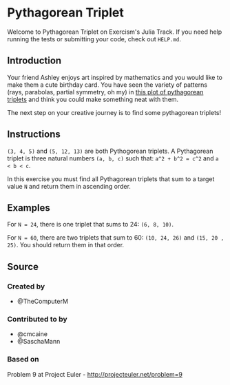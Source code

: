 # Pythagorean Triplet

Welcome to Pythagorean Triplet on Exercism's Julia Track.
If you need help running the tests or submitting your code, check out `HELP.md`.

## Introduction

Your friend Ashley enjoys art inspired by mathematics and you would like to make them a cute birthday card.
You have seen the variety of patterns (rays, parabolas, partial symmetry, oh my) in [this plot of pythagorean triplets][plot] and think you could make something neat with them.

The next step on your creative journey is to find some pythagorean triplets!

[plot]: https://en.wikipedia.org/wiki/Pythagorean_triple#/media/File:Pythagorean_triple_scatterplot.svg

## Instructions

`(3, 4, 5)` and `(5, 12, 13)` are both Pythogorean triplets.
A Pythagorean triplet is three natural numbers `(a, b, c)` such that: `a^2 + b^2 = c^2` and `a < b < c`.

In this exercise you must find all Pythagorean triplets that sum to a target value `N` and return them in ascending order.

## Examples

For `N = 24`, there is one triplet that sums to 24: `(6, 8, 10)`.

For `N = 60`, there are two triplets that sum to 60: `(10, 24, 26)` and `(15, 20 , 25)`. You should return them in that order.

## Source

### Created by

- @TheComputerM

### Contributed to by

- @cmcaine
- @SaschaMann

### Based on

Problem 9 at Project Euler - http://projecteuler.net/problem=9